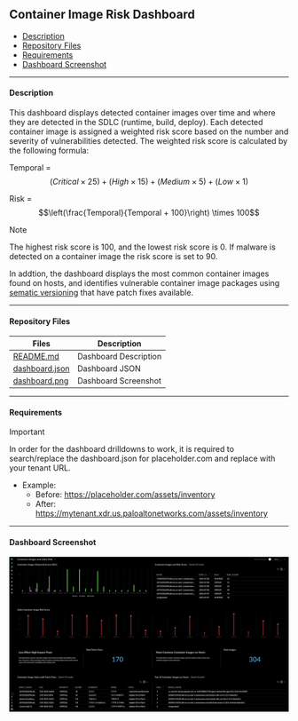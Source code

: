 ## Container Image Risk Dashboard

- [Description](#description)
- [Repository Files](#repository-files)
- [Requirements](#requirements)
- [Dashboard Screenshot](#dashboard-screenshot)

---

#### Description

This dashboard displays detected container images over time and where they are detected in the SDLC (runtime, build, deploy).
Each detected container image is assigned a weighted risk score based on the number and severity of vulnerabilities detected.
The weighted risk score is calculated by the following formula:


Temporal = $$\left(Critical \times 25\right) + \left(High \times 15\right) + \left(Medium \times 5\right) + \left(Low \times 1\right)$$

Risk = $$\left(\frac{Temporal}{Temporal + 100}\right) \times 100$$

> [!NOTE]
> The highest risk score is 100, and the lowest risk score is 0. If malware is detected on a container image the risk score is set to 90.

In addtion, the dashboard displays the most common container images found on hosts, and identifies vulnerable container image packages using [sematic versioning](https://semver.org/) that have patch fixes available.

---

#### Repository Files

 | Files |  Description |
 |----|----|
 | [README.md](README.md) | Dashboard Description |
 | [dashboard.json](dashboard.json) | Dashboard JSON |
 | [dashboard.png](dashboard.png) | Dashboard Screenshot |

---

#### Requirements

> [!IMPORTANT]
> In order for the dashboard drilldowns to work, it is required to search/replace the dashboard.json for placeholder.com and replace with your tenant URL.
>
> - Example:
>    - Before: https://placeholder.com/assets/inventory
>    - After: https://mytenant.xdr.us.paloaltonetworks.com/assets/inventory

---

#### Dashboard Screenshot

![Dashboard](dashboard.png)